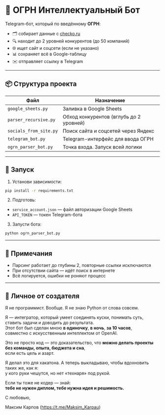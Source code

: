 
# 🧠 ОГРН Интеллектуальный Бот

Telegram-бот, который по введённому **ОГРН**:

- 🗂️ собирает данные с [checko.ru](https://checko.ru)
- 🔍 находит до 2 уровней конкурентов (до 50 компаний)
- 🌐 ищет сайт и соцсети (если не указано)
- 📊 сохраняет всё в Google-таблицу
- ✉️ отправляет ссылку в Telegram

---

## 📦 Структура проекта

| Файл                | Назначение                           |
|---------------------|---------------------------------------|
| `google_sheets.py`     | Заливка в Google Sheets              |
| `parser_recursive.py`  | Обход конкурентов (вглубь до 2 уровней) |
| `socials_from_site.py` | Поиск сайта и соцсетей через Яндекс  |
| `telegram_bot.py`      | Telegram-интерфейс для ввода ОГРН    |
| `ogrn_parser_bot.py`   | Точка входа. Запуск всей логики      |

---

## 🚀 Запуск

1. Установи зависимости:

```bash
pip install -r requirements.txt
```

2. Подготовь:
- `service_account.json` — файл авторизации Google Sheets
- `API_TOKEN` — токен Telegram-бота

3. Запусти бота:

```bash
python ogrn_parser_bot.py
```

---

## 🧠 Примечания

- Парсинг работает до глубины 2, повторные ссылки исключаются
- При отсутствии сайта — идёт поиск в интернете
- Всё логируется, ошибки не роняют процесс

---


## 🤖 Личное от создателя

Я не программист. Вообще. Я не знаю Python от слова совсем.

Я — интегратор, который умеет соединять куски, понимать суть, ставить задачи и доводить до результата.  
Этот бот был сделан мною **в одиночку**, **в ночь**, **за 10 часов**,  
совместно с искусственным интеллектом от OpenAI.

Это не просто код — это доказательство, что **можно делать проекты без команды, опыта, бюджета и сна**,  
если есть цель и азарт.

Я делал это для хакатона. А теперь выкладываю, чтобы вдохновить таких же, как я:  
у кого руки чешутся, но нет «технаря» под рукой.

Если ты тоже не кодер — знай:  
**тебе не нужен диплом, тебе нужна идея и решимость.**

С любовью,  

Максим Карпов (https://t.me/Maksim_Karpau)

